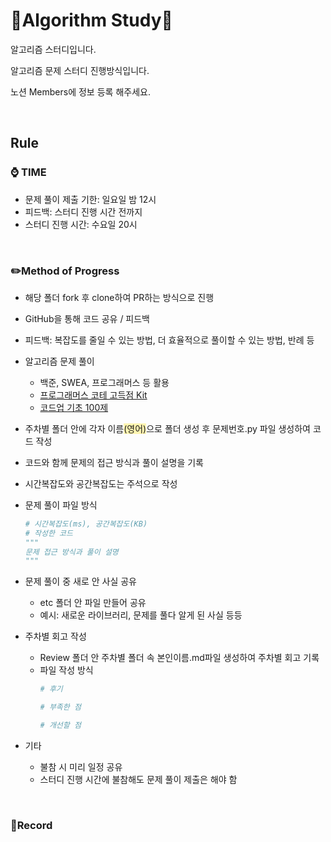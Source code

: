 # :low_brightness:**Algorithm Study**:low_brightness:

알고리즘 스터디입니다.

알고리즘 문제 스터디 진행방식입니다.

노션 Members에 정보 등록 해주세요.

<br>

## **Rule**

### :watch: **TIME**

- 문제 풀이 제출 기한: 일요일 밤 12시
- 피드백: 스터디 진행 시간 전까지
- 스터디 진행 시간: 수요일 20시


<br>

### ✏️**Method of Progress**

- 해당 폴더 fork 후 clone하여 PR하는 방식으로 진행

- GitHub을 통해 코드 공유 / 피드백

- 피드백: 복잡도를 줄일 수 있는 방법, 더 효율적으로 풀이할 수 있는 방법, 반례 등

- 알고리즘 문제 풀이
    - 백준, SWEA, 프로그래머스 등 활용
    - [프로그래머스 코테 고득점 Kit](https://school.programmers.co.kr/learn/challenges?tab=algorithm_practice_kit)
    - [코드업 기초 100제](https://codeup.kr/problemsetsol.php?psid=33)

- 주차별 폴더 안에 각자 이름<span style='background-color: #fff5b1'>(영어)</span>으로 폴더 생성 후 문제번호.py 파일 생성하여 코드 작성

- 코드와 함께 문제의 접근 방식과 풀이 설명을 기록

- 시간복잡도와 공간복잡도는 주석으로 작성

- 문제 풀이 파일 방식

    ```python
    # 시간복잡도(ms), 공간복잡도(KB)
    # 작성한 코드
    """
    문제 접근 방식과 풀이 설명
    """
    ```

- 문제 풀이 중 새로 안 사실 공유
    - etc 폴더 안 파일 만들어 공유
    - 예시: 새로운 라이브러리, 문제를 풀다 알게 된 사실 등등

- 주차별 회고 작성
    - Review 폴더 안 주차별 폴더 속 본인이름.md파일 생성하여 주차별 회고 기록
    - 파일 작성 방식
        ```python
        # 후기

        # 부족한 점

        # 개선할 점

        ```

- 기타
    - 불참 시 미리 일정 공유
    - 스터디 진행 시간에 불참해도 문제 풀이 제출은 해야 함

<br>

### 📝**Record**
